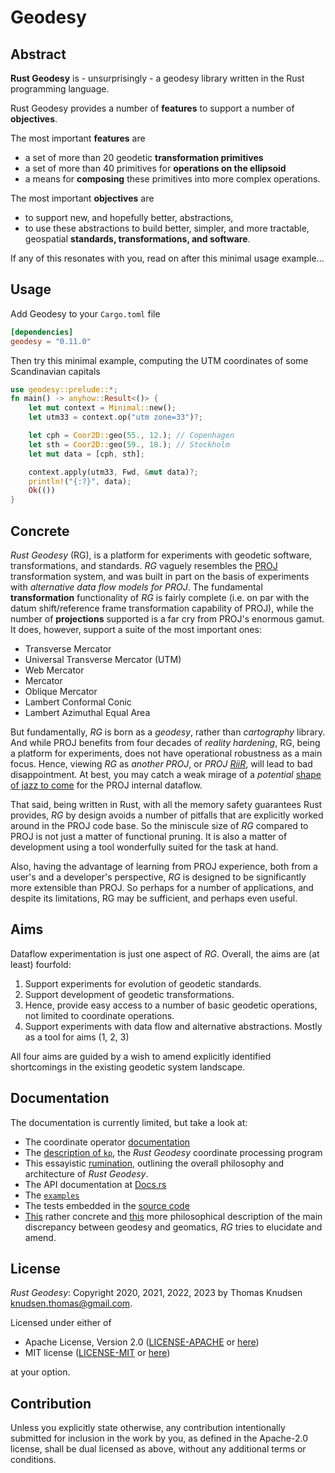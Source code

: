 # Geodesy

## Abstract

**Rust Geodesy** is - unsurprisingly - a geodesy library written in the Rust programming language.

Rust Geodesy provides a number of **features** to support a number of **objectives**.

The most important **features** are

- a set of more than 20 geodetic **transformation primitives**
- a set of more than 40 primitives for **operations on the ellipsoid**
- a means for **composing** these primitives into more complex operations.

The most important **objectives** are

- to support new, and hopefully better, abstractions,
- to use these abstractions to build better, simpler, and more tractable, geospatial **standards, transformations, and software**.

If any of this resonates with you, read on after this minimal usage example...

## Usage

Add Geodesy to your `Cargo.toml` file

```toml
[dependencies]
geodesy = "0.11.0"
```

Then try this minimal example, computing the UTM coordinates of some Scandinavian capitals

```rust
use geodesy::prelude::*;
fn main() -> anyhow::Result<()> {
    let mut context = Minimal::new();
    let utm33 = context.op("utm zone=33")?;

    let cph = Coor2D::geo(55., 12.); // Copenhagen
    let sth = Coor2D::geo(59., 18.); // Stockholm
    let mut data = [cph, sth];

    context.apply(utm33, Fwd, &mut data)?;
    println!("{:?}", data);
    Ok(())
}
```

## Concrete

*Rust Geodesy* (RG), is a platform for experiments with geodetic software, transformations, and standards. *RG* vaguely resembles the [PROJ](https://proj.org) transformation system, and was built in part on the basis of experiments with *alternative data flow models for PROJ*. The fundamental **transformation** functionality of *RG* is fairly complete (i.e. on par with the datum shift/reference frame transformation capability of PROJ), while the number of **projections** supported is a far cry from PROJ's enormous gamut. It does, however, support a suite of the most important ones:

- Transverse Mercator
- Universal Transverse Mercator (UTM)
- Web Mercator
- Mercator
- Oblique Mercator
- Lambert Conformal Conic
- Lambert Azimuthal Equal Area

But fundamentally, *RG* is born as a *geodesy*, rather than *cartography* library. And while PROJ benefits from four decades of *reality hardening*, RG, being a platform for experiments, does not have operational robustness as a main focus. Hence, viewing *RG* as *another PROJ*, or *PROJ [RiiR](https://acronyms.thefreedictionary.com/RIIR)*, will lead to bad disappointment. At best, you may catch a weak mirage of a *potential* [shape of jazz to come](https://en.wikipedia.org/wiki/The_Shape_of_Jazz_to_Come) for the PROJ internal dataflow.

That said, being written in Rust, with all the memory safety guarantees Rust provides, *RG* by design avoids a number of pitfalls that are explicitly worked around in the PROJ code base. So the miniscule size of *RG* compared to PROJ is not just a matter of functional pruning. It is also a matter of development using a tool wonderfully suited for the task at hand.

Also, having the advantage of learning from PROJ experience, both from a user's and a developer's perspective, *RG* is designed to be significantly more extensible than PROJ. So perhaps for a number of applications, and despite its limitations, RG may be sufficient, and perhaps even useful.

## Aims

Dataflow experimentation is just one aspect of *RG*. Overall, the aims are (at least) fourfold:

1. Support experiments for evolution of geodetic standards.
2. Support development of geodetic transformations.
3. Hence, provide easy access to a number of basic geodetic operations, not limited to coordinate operations.
4. Support experiments with data flow and alternative abstractions. Mostly as a tool for aims (1, 2, 3)

All four aims are guided by a wish to amend explicitly identified shortcomings in the existing geodetic system landscape.

## Documentation

The documentation is currently limited, but take a look at:

- The coordinate operator [documentation](/ruminations/002-rumination.md)
- The [description of `kp`](/ruminations/003-rumination.md), the *Rust Geodesy* coordinate processing program
- This essayistic [rumination](/ruminations/000-rumination.md), outlining the overall philosophy and architecture of *Rust Geodesy*.
- The API documentation at [Docs.rs](https://docs.rs/geodesy)
- The [`examples`](/examples/)
- The tests embedded in the [source code](/src/)
- [This](/ruminations/006-rumination.md) rather concrete and [this](/ruminations/005-rumination.md) more philosophical description of the main discrepancy between geodesy and geomatics, *RG* tries to elucidate and amend.

## License

*Rust Geodesy*: Copyright 2020, 2021, 2022, 2023 by Thomas Knudsen <knudsen.thomas@gmail.com>.

Licensed under either of

- Apache License, Version 2.0
  ([LICENSE-APACHE](LICENSE-APACHE) or [here](http://www.apache.org/licenses/LICENSE-2.0))
- MIT license
  ([LICENSE-MIT](LICENSE-MIT) or [here](http://opensource.org/licenses/MIT))

at your option.

## Contribution

Unless you explicitly state otherwise, any contribution intentionally submitted for inclusion in the work by you, as defined in the Apache-2.0 license, shall be dual licensed as above, without any additional terms or conditions.
